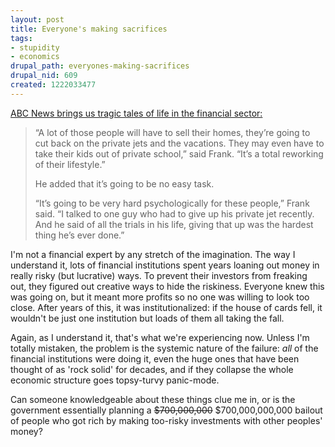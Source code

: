 ```yaml
--- 
layout: post
title: Everyone's making sacrifices
tags: 
- stupidity
- economics
drupal_path: everyones-making-sacrifices
drupal_nid: 609
created: 1222033477
---
```

<a href="http://abcnews.go.com/print?id=5844658">ABC News brings us tragic tales of life in the financial sector:</a>

<blockquote>“A lot of those people will have to sell their homes, they’re going to cut back on the private jets and the vacations. They may even have to take their kids out of private school,” said Frank. “It’s a total reworking of their lifestyle.”



He added that it’s going to be no easy task.



“It’s going to be very hard psychologically for these people,” Frank said. “I talked to one guy who had to give up his private jet recently. And he said of all the trials in his life, giving that up was the hardest thing he’s ever done.”

</blockquote>

I'm not a financial expert by any stretch of the imagination. The way I understand it, lots of financial institutions spent years loaning out money in really risky (but lucrative) ways. To prevent their investors from freaking out, they figured out creative ways to hide the riskiness. Everyone knew this was going on, but it meant more profits so no one was willing to look too close. After years of this, it was institutionalized: if the house of cards fell, it wouldn't be just one institution but loads of them all taking the fall.



Again, as I understand it, that's what we're experiencing now. Unless I'm totally mistaken, the problem is the systemic nature of the failure: <em>all</em> of the financial institutions were doing it, even the huge ones that have been thought of as 'rock solid' for decades, and if they collapse the whole economic structure goes topsy-turvy panic-mode.



Can someone knowledgeable about these things clue me in, or is the government essentially planning a <strike>$700,000,000</strike> $700,000,000,000 bailout of people who got rich by making too-risky investments with other peoples' money?
